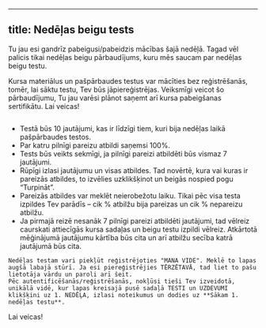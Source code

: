 
---
title: Nedēļas beigu tests 
---

<!--
```attention-recommendation {label: "Tērzētava"}
[SARUNU VIETNE](https://1-ned-sarunas.netlify.app/)
```
-->

Tu jau esi gandrīz pabeigusi/pabeidzis mācības šajā nedēļā. Tagad vēl palicis tikai nedēļas beigu pārbaudījums, kuru mēs saucam par nedēļas beigu testu.

Kursa materiālus un pašpārbaudes testus var mācīties bez reģistrēšanās, tomēr, lai sāktu testu, Tev būs jāpiereģistrējas. Veiksmīgi veicot šo pārbaudījumu, Tu jau varēsi plānot saņemt arī kursa pabeigšanas sertifikātu. Lai veicas!

```attention-note {label: "Informācija par testu"}
```
- Testā būs 10 jautājumi, kas ir līdzīgi tiem, kuri bija nedēļas laikā pašpārbaudes testos.  
- Par katru pilnīgi pareizu atbildi saņemsi 100%.  
- Tests būs veikts sekmīgi, ja pilnīgi pareizi atbildēti būs vismaz 7 jautājumi.    
- Rūpīgi izlasi jautājumu un visas atbildes. Tad novērtē, kura vai kuras ir pareizās atbildes, to izvēlies uzklikšķinot un beigās nospied pogu “Turpināt”.  
- Pareizās atbildes var meklēt neierobežotu laiku. Tikai pēc visa testa izpildes Tev parādīs – cik % atbilžu bija pareizas un cik % nepareizu atbilžu.  
- Ja pirmajā reizē nesanāk 7 pilnīgi pareizi atbildēti jautājumi, tad vēlreiz caurskati attiecīgās kursa sadaļas un beigu testu izpildi vēlreiz. Atkārtotā mēģinājumā jautājumu kārtība būs cita un arī atbilžu secība katrā jautājumā būs cita.  


```attention-recommendation {label: ""}
Nedēļas testam vari piekļūt reģistrējoties "MANA VIDE". Meklē to lapas augšā labajā stūrī. Ja esi piereģistrējies TĒRZĒTAVĀ, tad liet to pašu lietotāja vārdu un paroli arī šeit.
Pēc autentificēšanās/reģistrēšanās, nokļūsi tieši Tev izveidotā, unikālā vidē, kur lapas kreisajā pusē sadaļā TESTI un UZDEVUMI klikšķini uz 1. NEDĒĻA, izlasi noteikumus un dodies uz **Sākam 1. nedēļas testu**.
```
Lai veicas! 
